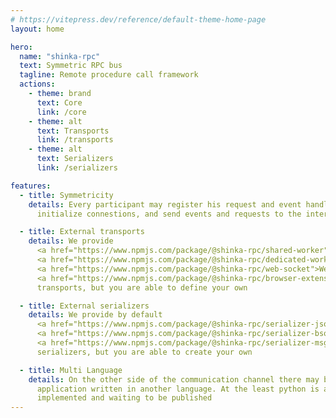 ```yaml
---
# https://vitepress.dev/reference/default-theme-home-page
layout: home

hero:
  name: "shinka-rpc"
  text: Symmetric RPC bus
  tagline: Remote procedure call framework
  actions:
    - theme: brand
      text: Core
      link: /core
    - theme: alt
      text: Transports
      link: /transports
    - theme: alt
      text: Serializers
      link: /serializers

features:
  - title: Symmetricity
    details: Every participant may register his request and event handlers,
      initialize connestions, and send events and requests to the interlocutor

  - title: External transports
    details: We provide
      <a href="https://www.npmjs.com/package/@shinka-rpc/shared-worker">SharedWorker</a>,
      <a href="https://www.npmjs.com/package/@shinka-rpc/dedicated-worker">DedicatedWorker</a>,
      <a href="https://www.npmjs.com/package/@shinka-rpc/web-socket">Websocket</a> and
      <a href="https://www.npmjs.com/package/@shinka-rpc/browser-extension">BrowserExtension</a>
      transports, but you are able to define your own

  - title: External serializers
    details: We provide by default
      <a href="https://www.npmjs.com/package/@shinka-rpc/serializer-json">json</a>,
      <a href="https://www.npmjs.com/package/@shinka-rpc/serializer-bson">bson</a> and
      <a href="https://www.npmjs.com/package/@shinka-rpc/serializer-msgspec">msgspec</a>
      serializers, but you are able to create your own

  - title: Multi Language
    details: On the other side of the communication channel there may be an
      application written in another language. At the least python is already
      implemented and waiting to be published
---
```


